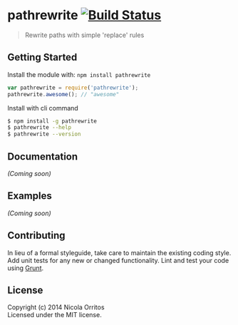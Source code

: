 # pathrewrite [![Build Status](https://secure.travis-ci.org/NicolaOrritos/pathrewrite.png?branch=master)](http://travis-ci.org/NicolaOrritos/pathrewrite)

> Rewrite paths with simple 'replace' rules


## Getting Started

Install the module with: `npm install pathrewrite`

```js
var pathrewrite = require('pathrewrite');
pathrewrite.awesome(); // "awesome"
```

Install with cli command

```sh
$ npm install -g pathrewrite
$ pathrewrite --help
$ pathrewrite --version
```




## Documentation

_(Coming soon)_


## Examples

_(Coming soon)_


## Contributing

In lieu of a formal styleguide, take care to maintain the existing coding style. Add unit tests for any new or changed functionality. Lint and test your code using [Grunt](http://gruntjs.com).


## License

Copyright (c) 2014 Nicola Orritos  
Licensed under the MIT license.
